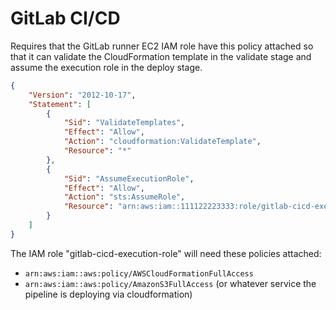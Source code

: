 # GitLab CI/CD

Requires that the GitLab runner EC2 IAM role have this policy attached so that it can validate the CloudFormation template in the validate stage and assume the execution role in the deploy stage.

```json
{
    "Version": "2012-10-17",
    "Statement": [
        {
            "Sid": "ValidateTemplates",
            "Effect": "Allow",
            "Action": "cloudformation:ValidateTemplate",
            "Resource": "*"
        },
        {
            "Sid": "AssumeExecutionRole",
            "Effect": "Allow",
            "Action": "sts:AssumeRole",
            "Resource": "arn:aws:iam::111122223333:role/gitlab-cicd-execution-role"
        }
    ]
}
```

The IAM role "gitlab-cicd-execution-role" will need these policies attached:

- `arn:aws:iam::aws:policy/AWSCloudFormationFullAccess`
- `arn:aws:iam::aws:policy/AmazonS3FullAccess` (or whatever service the pipeline is deploying via cloudformation)